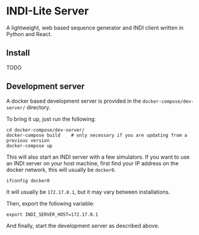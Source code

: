 # INDI-Lite Server

A lightweight, web based sequence generator and INDI client written in Python and React.

## Install

TODO

## Development server

A docker based development server is provided in the `docker-compose/dev-server/` directory.

To bring it up, just run the following:

```
cd docker-compose/dev-server/
docker-compose build    # only necessary if you are updating from a previous version
docker-compose up
```

This will also start an INDI server with a few simulators.
If you want to use an INDI server on your host machine, first find your IP address on the docker network, this will usually be `docker0`.
```
ifconfig docker0
```

It will usually be `172.17.0.1`, but it may vary between installations.

Then, export the following variable:
```
export INDI_SERVER_HOST=172.17.0.1
```

And finally, start the development server as described above.



